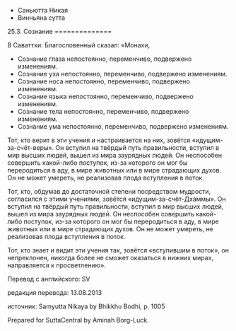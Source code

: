 









* Саньютта Никая
* Винньяна сутта


25\.3\. Сознание
\=\=\=\=\=\=\=\=\=\=\=\=\=\=



В Саваттхи: Благословенный сказал: «Монахи,


* Сознание глаза непостоянно, переменчиво, подвержено изменениям\.
* Сознание уха непостоянно, переменчиво, подвержено изменениям\.
* Сознание носа непостоянно, переменчиво, подвержено изменениям\.
* Сознание языка непостоянно, переменчиво, подвержено изменениям\.
* Сознание тела непостоянно, переменчиво, подвержено изменениям\.
* Сознание ума непостоянно, переменчиво, подвержено изменениям\.


Тот, кто верит в эти учения и настраивается на них, зовётся «идущим\-за\-счёт\-веры»\. Он вступил на твёрдый путь правильности, вступил в мир высших людей, вышел из мира заурядных людей\. Он неспособен совершить какой\-либо поступок, из\-за которого он мог бы переродиться в аду, в мире животных или в мире страдающих духов\. Он не может умереть, не реализовав плода вступления в поток\.


Тот, кто, обдумав до достаточной степени посредством мудрости, согласился с этими учениями, зовётся «идущим\-за\-счёт\-Дхаммы»\. Он вступил на твёрдый путь правильности, вступил в мир высших людей, вышел из мира заурядных людей\. Он неспособен совершить какой\-либо поступок, из\-за которого он мог бы переродиться в аду, в мире животных или в мире страдающих духов\. Он не может умереть, не реализовав плода вступления в поток\.


Тот, кто знает и видит эти учения так, зовётся «вступившим в поток», он непреклонен, никогда более не сможет оказаться в нижних мирах, направляется к просветлению»\.



Перевод с английского: SV


редакция перевода: 13\.08\.2013


источник: Samyutta Nikaya by Bhikkhu Bodhi, p\. 1005


Prepared for SuttaCentral by Aminah Borg\-Luck\.






